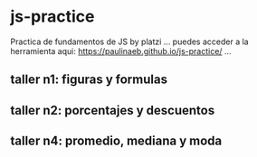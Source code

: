 # js-practice
Practica de fundamentos de JS by platzi
...
puedes acceder a la herramienta aqui: https://paulinaeb.github.io/js-practice/
...

## taller n1: figuras y formulas

## taller n2: porcentajes y descuentos

## taller n4: promedio, mediana y moda
